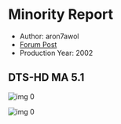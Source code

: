 # Minority Report

* Author: aron7awol
* [Forum Post](https://www.avsforum.com/threads/bass-eq-for-filtered-movies.2995212/post-56854768)
* Production Year: 2002

## DTS-HD MA 5.1

![img 0](https://i.imgur.com/v1KAQbm.jpg)

![img 0](https://i.imgur.com/kBNsibF.png)

